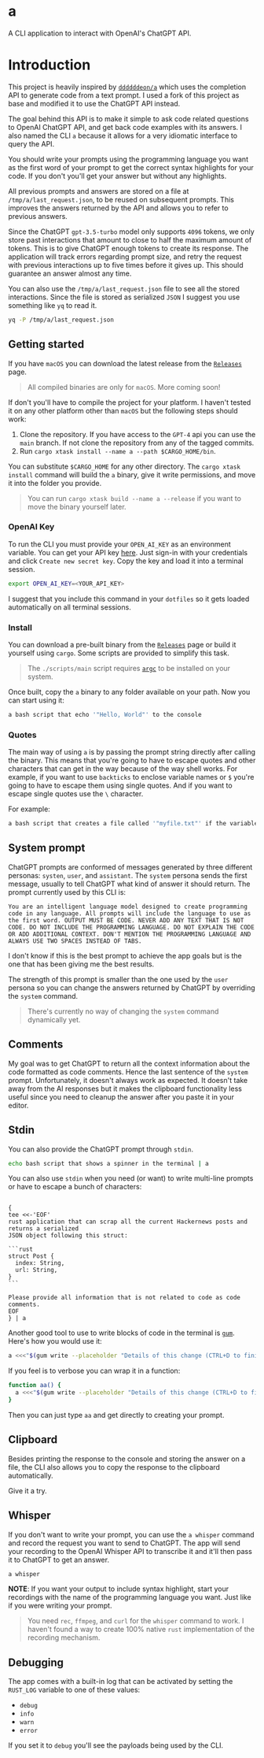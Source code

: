 a
=

A CLI application to interact with OpenAI's ChatGPT API.

# Introduction

This project is heavily inspired by [`ddddddeon/a`](https://github.com/ddddddeon/a) which uses the
completion API to generate code from a text prompt. I used a fork of this project as base and modified
it to use the ChatGPT API instead.

The goal behind this API is to make it simple to ask code related questions to OpenAI ChatGPT API,
and get back code examples with its answers. I also named the CLI `a` because it allows for a very
idiomatic interface to query the API.

You should write your prompts using the programming language you want as the first word of your prompt
to get the correct syntax highlights for your code. If you don't you'll get your answer but without
any highlights.

All previous prompts and answers are stored on a file at `/tmp/a/last_request.json`, to be reused on
subsequent prompts. This improves the answers returned by the API and allows you to refer to previous
answers.

Since the ChatGPT `gpt-3.5-turbo` model only supports `4096` tokens, we only store past interactions
that amount to close to half the maximum amount of tokens. This is to give ChatGPT enough tokens to
create its response. The application will track errors regarding prompt size, and retry the request
with previous interactions up to five times before it gives up. This should guarantee an answer
almost any time.

You can also use the `/tmp/a/last_request.json` file to see all the stored interactions. Since the
file is stored as serialized `JSON` I suggest you use something like `yq` to read it.

```bash
yq -P /tmp/a/last_request.json
```

## Getting started

If you have `macOS` you can download the latest release from the [`Releases`](https://github.com/cloudbridgeuy/a/releases) page.

> All compiled binaries are only for `macOS`. More coming soon!

If don't you'll have to compile the project for your platform. I haven't tested it on any other
platform other than `macOS` but the following steps should work:

1. Clone the repository. If you have access to the `GPT-4` api you can use the `main` branch. If not
   clone the repository from any of the tagged commits.
2. Run `cargo xtask install --name a --path $CARGO_HOME/bin`.

You can substitute `$CARGO_HOME` for any other directory. The `cargo xtask install` command will
build the `a` binary, give it write permissions, and move it into the folder you provide.

> You can run `cargo xtask build --name a --release` if you want to move the binary yourself later.

### OpenAI Key

To run the CLI you must provide your `OPEN_AI_KEY` as an environment variable. You can get your API
key [here](https://platform.openai.com/account/api-keys). Just sign-in with your credentials and click
`Create new secret key`. Copy the key and load it into a terminal session.

```bash
export OPEN_AI_KEY=<YOUR_API_KEY>
```

I suggest that you include this command in your `dotfiles` so it gets loaded automatically on all
terminal sessions.

### Install

You can download a pre-built binary from the [`Releases`](https://github.com/guzmonne/a/releases) page
or build it yourself using `cargo`. Some scripts are provided to simplify this task.

> The `./scripts/main` script requires [`argc`](https://github.com/sigoden/argc) to be installed on your system.

Once built, copy the `a` binary to any folder available on your path. Now you can start using it:

```bash
a bash script that echo '"Hello, World"' to the console
```

### Quotes

The main way of using `a` is by passing the prompt string directly after calling the binary. This means
that you're going to have to escape quotes and other characters that can get in the way because of the
way shell works. For example, if you want to use `backticks` to enclose variable names or `$` you're
going to have to escape them using single quotes. And if you want to escape single quotes use the `\`
character.

For example:

```bash
a bash script that creates a file called '"myfile.txt"' if the variable '`my_var`' doesn\'t exist
```

## System prompt

ChatGPT prompts are conformed of messages generated by three different personas:  `systen`, `user`,
and `assistant`. The `system` persona sends the first message, usually to tell ChatGPT what kind of
answer it should return. The prompt currently used by this CLI is:

```
You are an intelligent language model designed to create programming code in any language. All prompts will include the language to use as the first word. OUTPUT MUST BE CODE. NEVER ADD ANY TEXT THAT IS NOT CODE. DO NOT INCLUDE THE PROGRAMMING LANGUAGE. DO NOT EXPLAIN THE CODE OR ADD ADDITIONAL CONTEXT. DON'T MENTION THE PROGRAMMING LANGUAGE AND ALWAYS USE TWO SPACES INSTEAD OF TABS.
```

I don't know if this is the best prompt to achieve the app goals but is the one that has been giving
me the best results.

The strength of this prompt is smaller than the one used by the `user` persona so you can change the
answers returned by ChatGPT by overriding the `system` command.

> There's currently no way of changing the `system` command dynamically yet.

## Comments

My goal was to get ChatGPT to return all the context information about the code formatted as code
comments. Hence the last sentence of the `system` prompt. Unfortunately, it doesn't always work as
expected. It doesn't take away from the AI responses but it makes the clipboard functionality less
useful since you need to cleanup the answer after you paste it in your editor.

## Stdin

You can also provide the ChatGPT prompt through `stdin`.

```bash
echo bash script that shows a spinner in the terminal | a
```

You can also use `stdin` when you need (or want) to write multi-line prompts or have to escape a
bunch of characters:

<pre><code>
{
tee <<-'EOF'
rust application that can scrap all the current Hackernews posts and returns a serialized
JSON object following this struct:

```rust
struct Post {
  index: String,
  url: String,
}
```

Please provide all information that is not related to code as code comments.
EOF
} | a
</code></pre>

Another good tool to use to write blocks of code in the terminal is [`gum`](https://github.com/charmbracelet/gum).
Here's how you would use it:

```bash
a <<<"$(gum write --placeholder "Details of this change (CTRL+D to finish)" --width=80 --height=20)"
```

If you feel is to verbose you can wrap it in a function:

```bash
function aa() {
  a <<<"$(gum write --placeholder "Details of this change (CTRL+D to finish)" --width=80 --height=20)"
}
```

Then you can just type `aa` and get directly to creating your prompt.

## Clipboard

Besides printing the response to the console and storing the answer on a file, the CLI also allows you
to copy the response to the clipboard automatically.

Give it a try.

## Whisper

If you don't want to write your prompt, you can use the `a whisper` command and record the request you
want to send to ChatGPT. The app will send your recording to the OpenAI Whisper API to transcribe it
and it'll then pass it to ChatGPT to get an answer.

```bash
a whisper
```

**NOTE**: If you want your output to include syntax highlight, start your recordings with the name
of the programming language you want. Just like if you were writing your prompt.

> You need `rec`, `ffmpeg`, and `curl` for the `whisper` command to work. I haven't found a way
> to create 100% native `rust` implementation of the recording mechanism.

## Debugging

The app comes with a built-in log that can be activated by setting the `RUST_LOG` variable to one
of these values:

- `debug`
- `info`
- `warn`
- `error`

If you set it to `debug` you'll see the payloads being used by the CLI.

